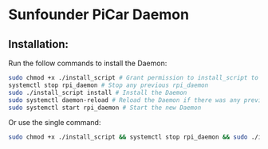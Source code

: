 # Sunfounder PiCar Daemon

## Installation:

Run the follow commands to install the Daemon:
```bash
sudo chmod +x ./install_script # Grant permission to install_script to run as exe
systemctl stop rpi_daemon # Stop any previous rpi_daemon
sudo ./install_script install # Install the Daemon
sudo systemctl daemon-reload # Reload the Daemon if there was any previous
sudo systemctl start rpi_daemon # Start the new Daemon
```

Or use the single command:
```bash
sudo chmod +x ./install_script && systemctl stop rpi_daemon && sudo ./install_script install && sudo systemctl daemon-reload && sudo systemctl start rpi_daemon
```